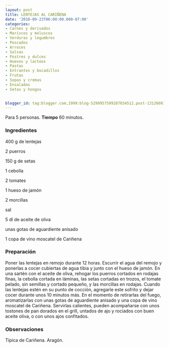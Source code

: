 ```yaml
---
layout: post
title: LENTEJAS AL CARIÑENA
date: '2010-09-23T06:00:00.000-07:00'
categories:
- Carnes y derivados
- Mariscos y moluscos
- Verduras y legumbres
- Pescados
- Arroces
- Salsas
- Postres y dulces
- Huevos y lacteos
- Pastas
- Entrantes y bocadillos
- Frutas
- Sopas y cremas
- Ensaladas
- Setas y hongos
 

blogger_id: tag:blogger.com,1999:blog-5299957599287034512.post-1312660146483185427
---
```


Para 5 personas.
<b>Tiempo</b> 60 minutos.

<h3>Ingredientes</h3>

400 g de lentejas

2 puerros

150 g de setas

1 cebolla

2 tomates

1 hueso de jamón

2 morcillas

sal

5 dl de aceite de oliva

unas gotas de aguardiente anisado

1 copa de vino moscatel de Cariñena

<h3>Preparación</h3>

Poner las lentejas en remojo durante 12 horas. Escurrir el agua del remojo y ponerlas a cocer cubiertas de agua tibia y junto con el hueso de jamón. En una sartén con el aceite de oliva, rehogar los puerros cortados en rodajas finas, la cebolla cortada en láminas, las setas cortadas en trozos, el tomate pelado, sin semillas y cortado pequeño, y las morcillas en rodajas. Cuando las lentejas estén en su punto de cocción, agregarle este sofrito y dejar cocer durante unos 10 minutos más. En el momento de retirarlas del fuego, aromatizarlas con unas gotas de aguardiente anisado y una copa de vino moscatel de Cariñena. Servirlas calientes, pueden acompañarse con unos tostones de pan dorados en el grill, untados de ajo y rociados con buen aceite oliva, o con unos ajos confitados.

<h3>Observaciones</h3>

Típica de Cariñena. Aragón.

